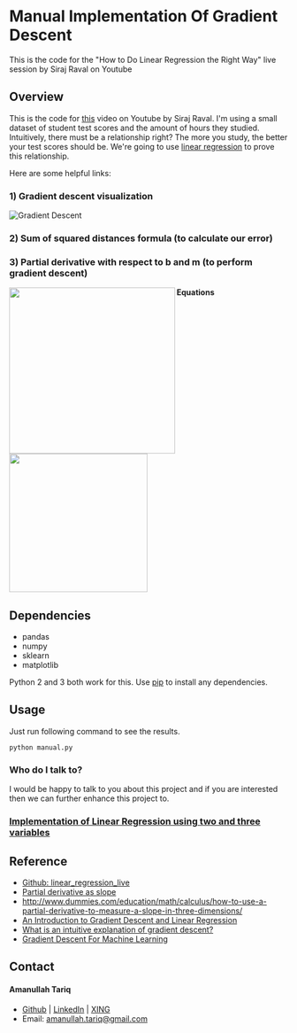 # Manual Implementation Of Gradient Descent
This is the code for the "How to Do Linear Regression the Right Way" live session by Siraj Raval on Youtube


## Overview

This is the code for [this](https://youtu.be/uwwWVAgJBcM) video on Youtube by Siraj Raval. I'm using a small dataset of student test scores and the amount of hours they studied. Intuitively, there must be a relationship right? The more you study, the better your test scores should be. We're going to use [linear regression](https://onlinecourses.science.psu.edu/stat501/node/250) to prove this relationship. 

Here are some helpful links:

### 1) Gradient descent visualization
![Gradient Descent](https://raw.githubusercontent.com/mattnedrich/GradientDescentExample/master/gradient_descent_example.gif)



### 2) Sum of squared distances formula (to calculate our error)
### 3) Partial derivative with respect to b and m (to perform gradient descent)

**Equations**
<img src="https://spin.atomicobject.com/wp-content/uploads/linear_regression_error1.png" width="300" align="left" >

<img src="https://spin.atomicobject.com/wp-content/uploads/linear_regression_gradient1.png" width="250" align="centre" >

## Dependencies

* pandas 
* numpy
* sklearn
* matplotlib

Python 2 and 3 both work for this. Use [pip](https://pip.pypa.io/en/stable/) to install any dependencies.

## Usage

Just run following command to see the results.

``` 
python manual.py
``` 
### Who do I talk to? ###
I would be happy to talk to you about this project and if you are interested then we can further enhance this project to.

### **[Implementation of Linear Regression using two and three variables](https://github.com/amanullahtariq/MLAlgorithm/tree/master/Challenge/LinearRegression)**

## Reference
* [Github: linear_regression_live](https://github.com/llSourcell/linear_regression_live)
* [Partial derivative as slope](http://mathinsight.org/image/partial_derivative_as_slope)
* http://www.dummies.com/education/math/calculus/how-to-use-a-partial-derivative-to-measure-a-slope-in-three-dimensions/
* [An Introduction to Gradient Descent and Linear Regression](https://spin.atomicobject.com/2014/06/24/gradient-descent-linear-regression/)
* [What is an intuitive explanation of gradient descent?](https://www.quora.com/What-is-an-intuitive-explanation-of-gradient-descent)
* [Gradient Descent For Machine Learning](http://machinelearningmastery.com/gradient-descent-for-machine-learning)
## Contact
#### Amanullah Tariq 
* [Github](https://github.com/amanullahtariq) | [LinkedIn](https://de.linkedin.com/in/amanullah-tariq-60a0b822)  | [XING](https://www.xing.com/profile/Amanullah_Tariq) 
* Email: amanullah.tariq@gmail.com
